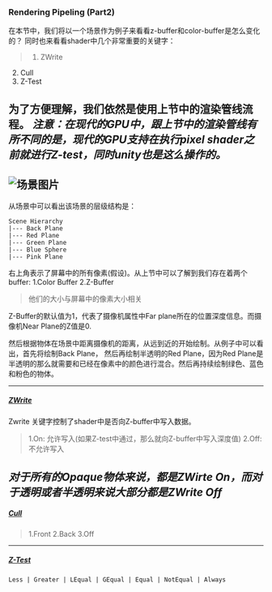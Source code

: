 ### Rendering Pipeling (Part2)
在本节中，我们将以一个场景作为例子来看看z-buffer和color-buffer是怎么变化的？ 同时也来看看shader中几个非常重要的关键字：
>1. ZWrite
2. Cull
3. Z-Test

为了方便理解，我们依然是使用上节中的渲染管线流程。
*注意：在现代的GPU中，跟上节中的渲染管线有所不同的是，现代的GPU支持在执行pixel shader之前就进行Z-test，同时unity也是这么操作的。*
---
![场景图片](https://github.com/zhyrao/UnityShader/blob/master/Lesson/Lesson_22/Slide_22/Renderingorder.png?raw=true)
---
从场景中可以看出该场景的层级结构是：
```
Scene Hierarchy
|--- Back Plane
|--- Red Plane
|--- Green Plane
|--- Blue Sphere
|--- Pink Plane
```
右上角表示了屏幕中的所有像素(假设)。从上节中可以了解到我们存在着两个buffer:
1.Color Buffer
2.Z-Buffer
>他们的大小与屏幕中的像素大小相关

Z-Buffer的默认值为1，代表了摄像机属性中Far plane所在的位置深度信息。而摄像机Near Plane的Z值是0.

然后根据物体在场景中距离摄像机的距离，从远到近的开始绘制。从例子中可以看出，首先将绘制Back Plane， 然后再绘制半透明的Red Plane，因为Red Plane是半透明的那么就需要和已经在像素中的颜色进行混合。然后再持续绘制绿色、蓝色和粉色的物体。


---
##### [ZWrite](https://docs.unity3d.com/Manual/SL-CullAndDepth.html)
Zwrite 关键字控制了shader中是否向Z-buffer中写入数据。
>1.On: 允许写入(如果Z-test中通过，那么就向Z-buffer中写入深度值)
2.Off: 不允许写入

*对于所有的Opaque物体来说，都是ZWirte On，而对于透明或者半透明来说大部分都是ZWrite Off*
---
##### [Cull](https://docs.unity3d.com/Manual/SL-CullAndDepth.html)
>1.Front
2.Back
3.Off

---
##### [Z-Test](https://docs.unity3d.com/Manual/SL-CullAndDepth.html)
```
Less | Greater | LEqual | GEqual | Equal | NotEqual | Always
```